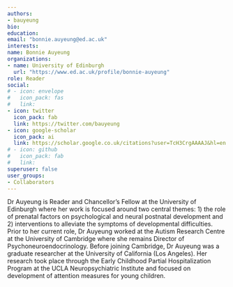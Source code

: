 ```yaml
---
authors:
- bauyeung
bio:   
education:
email: "bonnie.auyeung@ed.ac.uk"
interests:
name: Bonnie Auyeung
organizations:
- name: University of Edinburgh
  url: "https://www.ed.ac.uk/profile/bonnie-auyeung"
role: Reader
social:
# - icon: envelope
#   icon_pack: fas
#   link:
- icon: twitter
  icon_pack: fab
  link: https://twitter.com/bauyeung
- icon: google-scholar
  icon_pack: ai
  link: https://scholar.google.co.uk/citations?user=TcH3CrgAAAAJ&hl=en
# - icon: github
#   icon_pack: fab
#   link: 
superuser: false
user_groups:
- Collaborators
---
```


Dr Auyeung is Reader and Chancellor’s Fellow at the University of Edinburgh where her work is focused around two central themes: 1) the role of prenatal factors on psychological and neural postnatal development and 2) interventions to alleviate the symptoms of developmental difficulties. Prior to her current role, Dr Auyeung worked at the Autism Research Centre at the University of Cambridge where she remains Director of Psychoneuroendocrinology. Before joining Cambridge, Dr Auyeung was a graduate researcher at the University of California (Los Angeles). Her research took place through the Early Childhood Partial Hospitalization Program at the UCLA Neuropsychiatric Institute and focused on development of attention measures for young children.